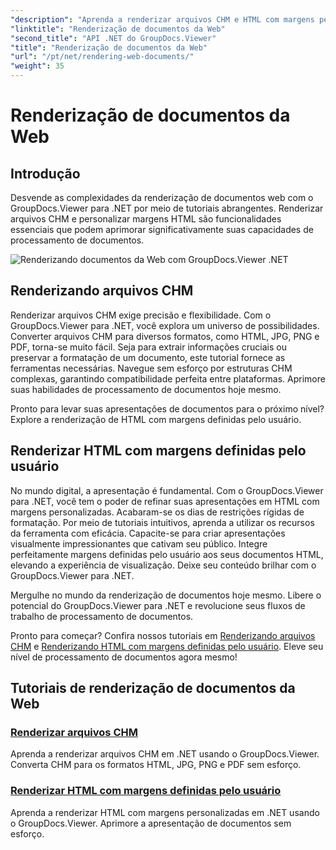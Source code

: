 ```yaml
---
"description": "Aprenda a renderizar arquivos CHM e HTML com margens personalizadas em .NET usando o GroupDocs.Viewer. Converta CHM para os formatos HTML, JPG, PNG e PDF com facilidade."
"linktitle": "Renderização de documentos da Web"
"second_title": "API .NET do GroupDocs.Viewer"
"title": "Renderização de documentos da Web"
"url": "/pt/net/rendering-web-documents/"
"weight": 35
---
```


# Renderização de documentos da Web

## Introdução

Desvende as complexidades da renderização de documentos web com o GroupDocs.Viewer para .NET por meio de tutoriais abrangentes. Renderizar arquivos CHM e personalizar margens HTML são funcionalidades essenciais que podem aprimorar significativamente suas capacidades de processamento de documentos.

![Renderizando documentos da Web com GroupDocs.Viewer .NET](/viewer/rendering-web-documents/image.png)

## Renderizando arquivos CHM

Renderizar arquivos CHM exige precisão e flexibilidade. Com o GroupDocs.Viewer para .NET, você explora um universo de possibilidades. Converter arquivos CHM para diversos formatos, como HTML, JPG, PNG e PDF, torna-se muito fácil. Seja para extrair informações cruciais ou preservar a formatação de um documento, este tutorial fornece as ferramentas necessárias. Navegue sem esforço por estruturas CHM complexas, garantindo compatibilidade perfeita entre plataformas. Aprimore suas habilidades de processamento de documentos hoje mesmo.

Pronto para levar suas apresentações de documentos para o próximo nível? Explore a renderização de HTML com margens definidas pelo usuário.

## Renderizar HTML com margens definidas pelo usuário

No mundo digital, a apresentação é fundamental. Com o GroupDocs.Viewer para .NET, você tem o poder de refinar suas apresentações em HTML com margens personalizadas. Acabaram-se os dias de restrições rígidas de formatação. Por meio de tutoriais intuitivos, aprenda a utilizar os recursos da ferramenta com eficácia. Capacite-se para criar apresentações visualmente impressionantes que cativam seu público. Integre perfeitamente margens definidas pelo usuário aos seus documentos HTML, elevando a experiência de visualização. Deixe seu conteúdo brilhar com o GroupDocs.Viewer para .NET.

Mergulhe no mundo da renderização de documentos hoje mesmo. Libere o potencial do GroupDocs.Viewer para .NET e revolucione seus fluxos de trabalho de processamento de documentos.

Pronto para começar? Confira nossos tutoriais em [Renderizando arquivos CHM](./render-chm/) e [Renderizando HTML com margens definidas pelo usuário](./render-html-margins/). Eleve seu nível de processamento de documentos agora mesmo!
## Tutoriais de renderização de documentos da Web
### [Renderizar arquivos CHM](./render-chm/)
Aprenda a renderizar arquivos CHM em .NET usando o GroupDocs.Viewer. Converta CHM para os formatos HTML, JPG, PNG e PDF sem esforço.
### [Renderizar HTML com margens definidas pelo usuário](./render-html-margins/)
Aprenda a renderizar HTML com margens personalizadas em .NET usando o GroupDocs.Viewer. Aprimore a apresentação de documentos sem esforço.